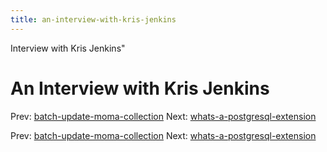```yaml
---
title: an-interview-with-kris-jenkins
---
```


Interview with Kris Jenkins"

# An Interview with Kris Jenkins

Prev:
[batch-update-moma-collection](batch-update-moma-collection.md)
Next:
[whats-a-postgresql-extension](whats-a-postgresql-extension.md)

Prev:
[batch-update-moma-collection](batch-update-moma-collection.md)
Next:
[whats-a-postgresql-extension](whats-a-postgresql-extension.md)
